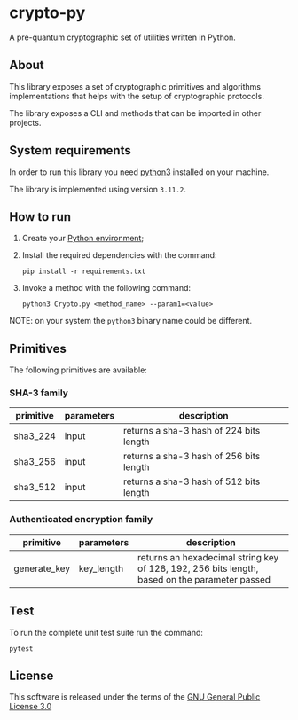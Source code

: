 # crypto-py
A  pre-quantum cryptographic set of utilities written in Python.

## About
This library exposes a set of cryptographic primitives and algorithms implementations that helps with 
the setup of cryptographic protocols.

The library exposes a CLI and methods that can be imported in other projects.

## System requirements

In order to run this library you need [python3](https://www.python.org/downloads/) installed on your machine.

The library is implemented using version `3.11.2`.

## How to run

1. Create your [Python environment](https://docs.python.org/3/library/venv.html);

1. Install the required dependencies with the command:

   `pip install -r requirements.txt`

2. Invoke a method with the following command:

   `python3 Crypto.py <method_name> --param1=<value>`

NOTE: on your system the `python3` binary name could be different.

## Primitives

The following primitives are available:

### SHA-3 family

| primitive | parameters | description |
|-----------|------------|-------------|
| sha3_224  |  input     | returns a sha-3 hash of 224 bits length |
| sha3_256  |  input     | returns a sha-3 hash of 256 bits length |
| sha3_512  |  input     | returns a sha-3 hash of 512 bits length |

### Authenticated encryption family

| primitive | parameters | description |
|-----------|------------|-------------|
| generate_key  |  key_length     | returns an hexadecimal string key of 128, 192, 256 bits length,<br> based on the parameter passed  |


## Test

To run the complete unit test suite run the command:

`pytest`


## License

This software is released under the terms of the [GNU General Public License 3.0](https://www.gnu.org/licenses/gpl-3.0.html)